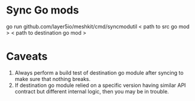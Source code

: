 # Sync Go mods

go run github.com/layer5io/meshkit/cmd/syncmodutil < path to src go mod >  < path to destination go mod >


# Caveats
1. Always perform a build test of destination go module after syncing to make sure that nothing breaks.
2. If destination go module relied on a specific version having similar API contract but different internal logic, then you may be in trouble.
